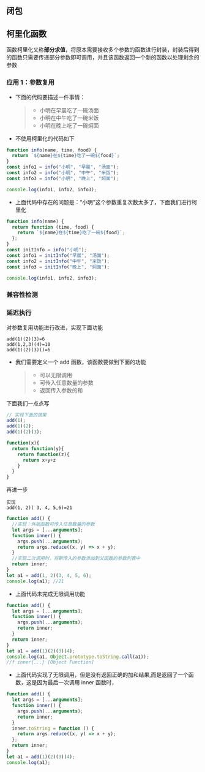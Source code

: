 ## 闭包

## 柯里化函数

函数柯里化又称**部分求值**，将原本需要接收多个参数的函数进行封装，封装后得到的函数只需要传递部分参数即可调用，并且该函数返回一个新的函数以处理剩余的参数

### 应用 1：参数复用

- 下面的代码要描述一件事情：
  > - 小明在早晨吃了一碗汤面
  > - 小明在中午吃了一碗米饭
  > - 小明在晚上吃了一碗焖面
- 不使用柯里化的代码如下

```js
function info(name, time, food) {
  return `${name}在${time}吃了一碗${food}`;
}
const info1 = info("小明", "早晨", "汤面");
const info2 = info("小明", "中午", "米饭");
const info3 = info("小明", "晚上", "焖面");

console.log(info1, info2, info3);
```

- 上面代码中存在的问题是：“小明”这个参数重复次数太多了，下面我们进行柯里化

```js
function info(name) {
  return function (time, food) {
    return `${name}在${time}吃了一碗${food}`;
  };
}
const initInfo = info("小明");
const info1 = initInfo("早晨", "汤面");
const info2 = initInfo("中午", "米饭");
const info3 = initInfo("晚上", "焖面");

console.log(info1, info2, info3);
```

### 兼容性检测

### 延迟执行

对参数复用功能进行改进，实现下面功能

```
add(1)(2)(3)=6
add(1,2,3)(4)=10
add(1)(2)(3)()=6
```

- 我们需要定义一个 add 函数，该函数要做到下面的功能
  > - 可以无限调用
  > - 可传入任意数量的参数
  > - 返回传入参数的和

下面我们一点点写

```js
// 实现下面的效果
add(1);
add(1)(2);
add(1)(2)(3);
```

```js
function(x){
  return function(y){
    return function(z){
      return x+y+z
    }
  }
}
```

再进一步

```
实现
add(1, 2)( 3, 4, 5,6)=21
```

```js
function add() {
  //实现：外层函数可传入任意数量的参数
  let args = [...arguments];
  function inner() {
    args.push(...arguments);
    return args.reduce((x, y) => x + y);
  }
  //实现二次调用时，将新传入的参数添加到父函数的参数列表中
  return inner;
}
let a1 = add(1, 2)(3, 4, 5, 6);
console.log(a1); //21
```

- 上面代码未完成无限调用功能

```js
function add() {
  let args = [...arguments];
  function inner() {
    args.push(...arguments);
    return inner;
  }
  return inner;
}
let a1 = add(1)(2)(3)(4);
console.log(a1, Object.prototype.toString.call(a1));
//f inner{...} [Object Function]
```

- 上面代码实现了无限调用，但是没有返回正确的加和结果,而是返回了一个函数，这是因为最后一次调用 inner 函数时，

```js
function add() {
  let args = [...arguments];
  function inner() {
    args.push(...arguments);
    return inner;
  }
  inner.toString = function () {
    return args.reduce((x, y) => x + y);
  };
  return inner;
}
let a1 = add(1)(2)(3)(4);
console.log(a1);
```
